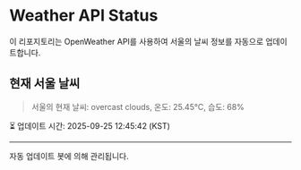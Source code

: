
# Weather API Status

이 리포지토리는 OpenWeather API를 사용하여 서울의 날씨 정보를 자동으로 업데이트합니다.

## 현재 서울 날씨
> 서울의 현재 날씨: overcast clouds, 온도: 25.45°C, 습도: 68%

⏳ 업데이트 시간: 2025-09-25 12:45:42 (KST)

---
자동 업데이트 봇에 의해 관리됩니다.
